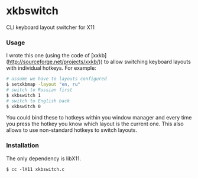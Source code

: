 xkbswitch
=========

CLI keyboard layout switcher for X11

### Usage

I wrote this one (using the code of [xxkb] (http://sourceforge.net/projects/xxkb/)) to allow switching keyboard layouts with individual hotkeys. For example:

```bash
# assume we have to layouts configured
$ setxkbmap -layout "en, ru"
# switch to Russian first
$ xkbswitch 1
# switch to English back
$ xkbswitch 0
```
    
You could bind these to hotkeys within you window manager and every time you press the hotkey you know which layout is the current one. This also allows to use non-standard hotkeys to switch layouts.


### Installation

The only dependency is libX11.

    $ cc -lX11 xkbswitch.c
